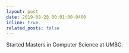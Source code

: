 ```yaml
---
layout: post
date: 2019-08-28 00:01:00-0400
inline: true
related_posts: false
---
```


Started Masters in Computer Science at UMBC. 
